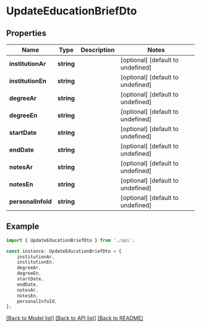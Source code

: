 # UpdateEducationBriefDto


## Properties

Name | Type | Description | Notes
------------ | ------------- | ------------- | -------------
**institutionAr** | **string** |  | [optional] [default to undefined]
**institutionEn** | **string** |  | [optional] [default to undefined]
**degreeAr** | **string** |  | [optional] [default to undefined]
**degreeEn** | **string** |  | [optional] [default to undefined]
**startDate** | **string** |  | [optional] [default to undefined]
**endDate** | **string** |  | [optional] [default to undefined]
**notesAr** | **string** |  | [optional] [default to undefined]
**notesEn** | **string** |  | [optional] [default to undefined]
**personalInfoId** | **string** |  | [optional] [default to undefined]

## Example

```typescript
import { UpdateEducationBriefDto } from './api';

const instance: UpdateEducationBriefDto = {
    institutionAr,
    institutionEn,
    degreeAr,
    degreeEn,
    startDate,
    endDate,
    notesAr,
    notesEn,
    personalInfoId,
};
```

[[Back to Model list]](../README.md#documentation-for-models) [[Back to API list]](../README.md#documentation-for-api-endpoints) [[Back to README]](../README.md)
